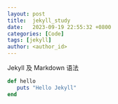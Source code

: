 ```yaml
---
layout: post
title:  jekyll_study
date:   2023-09-19 22:55:32 +0800
categories: [Code]
tags: [jekyll]
author: <author_id>
---
```



Jekyll 及 Markdown 语法

```ruby
def hello
   puts "Hello Jekyll" 
end

```
